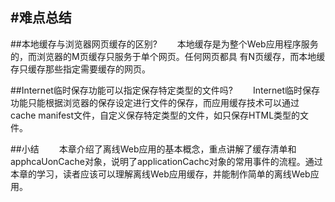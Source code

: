 #难点总结
---
##本地缓存与浏览器网页缓存的区别?
&emsp;&emsp;本地缓存是为整个Web应用程序服务的，而浏览器的M页缓存只服务于单个网页。任何网页都具 有N页缓存，而本地缓存只缓存那些指定需要缓存的网页。

##Internet临时保存功能可以指定保存特定类型的文件吗?
&emsp;&emsp;Internet临时保存功能只能根据浏览器的保存设定进行文件的保存，而应用缓存技术可以通过
cache manifest文件，自定义保存特定类型的文件，如只保存HTML类型的文件。  

##小结
&emsp;&emsp;本章介绍了离线Web应用的基本概念，重点讲解了缓存清单和apphcaUonCache对象，说明了applicationCachc对象的常用事件的流程。通过本章的学习，读者应该可以理解离线Web应用缓存，并能制作简单的离线Web应用。
